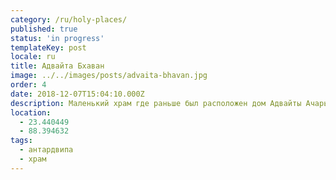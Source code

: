 ```yaml
---
category: /ru/holy-places/
published: true
status: 'in progress'
templateKey: post
locale: ru
title: Адвайта Бхаван
image: ../../images/posts/advaita-bhavan.jpg
order: 4
date: 2018-12-07T15:04:10.000Z
description: Маленький храм где раньше был расположен дом Адвайты Ачарьи
location:
  - 23.440449
  - 88.394632
tags:
  - антардвипа
  - храм
---
```

<tbd locale="ru" url="mailto:haribol@mayapur.live"></tbd>
